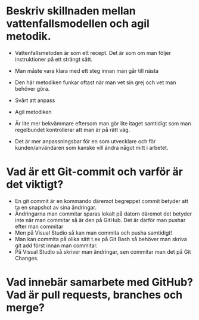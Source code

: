 # Beskriv skillnaden mellan vattenfallsmodellen och agil metodik.
- Vattenfallsmetoden är som ett recept. Det är som om man följer instruktioner på ett strängt sätt.
- Man måste vara klara med ett steg innan man går till nästa
- Den här metodiken funkar oftast när man vet sin grej och vet man behöver göra.
- Svårt att anpass

- Agil metodiken
- Är lite mer bekvämmare eftersom man gör lite itaget samtidigt som man regelbundet kontrollerar att man är på rätt väg.
- Det är mer anpassningsbar för en som utvecklare och för kunden/användaren som kanske vill ändra något mitt i arbetet.

# Vad är ett Git-commit och varför är det viktigt?
- En git commit är en kommando däremot begreppet commit betyder att ta en snapshot av sina ändringar.
- Ändringarna man commitar sparas lokalt på datorn däremot det betyder inte när man commitar så är den på GitHub. Det är därför man pushar efter man commitar
- Men på Visual Studio så kan man commita och pusha samtidigt! 
- Man kan commita på olika sätt t.ex på Git Bash så behöver man skriva git add först innan man commitar.
- På Visual Studio så skriver man ändringar, sen commitar man det på Git Changes. 

# Vad innebär samarbete med GitHub? Vad är pull requests, branches och merge?


